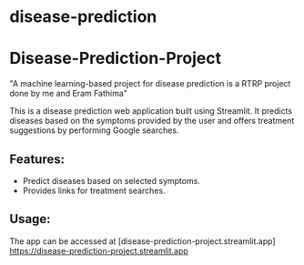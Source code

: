 # disease-prediction

# Disease-Prediction-Project
"A machine learning-based project for disease prediction is a RTRP project done by me and Eram Fathima"

This is a disease prediction web application built using Streamlit. It predicts diseases based on the symptoms provided by the user and offers treatment suggestions by performing Google searches.

## Features:
- Predict diseases based on selected symptoms.
- Provides links for treatment searches.

## Usage:
The app can be accessed at [disease-prediction-project.streamlit.app]
https://disease-prediction-project.streamlit.app

